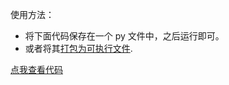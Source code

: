 使用方法：
- 将下面代码保存在一个 py 文件中，之后运行即可。  
- 或者将其[打包为可执行文件](https://blog.ronan.us.kg/article/python%E6%89%93%E5%8C%85%E7%A8%8B%E5%BA%8F/).

[点我查看代码](https://gist.github.com/EchoZap/07c04ba1df4c41a875b1f27ccf29c1c3)
